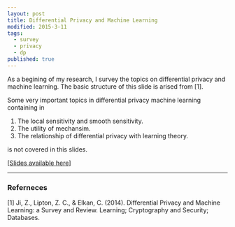 ```yaml
---
layout: post
title: Differential Privacy and Machine Learning
modified: 2015-3-11
tags:
  - survey
  - privacy
  - dp
published: true
---
```


As a begining of my research, I survey the topics on differential privacy and machine learning. The basic structure of this slide is arised from [1].

Some very important topics in differential privacy machine learning containing in 

1. The local sensitivity and smooth sensitivity.
2. The utility of mechansim.
3. The relationship of differential privacy with learning theory.

is not covered in this slides.


[[Slides available here](http://www.cse.ust.hk/~bliuab/files/differential_privacy_machine_learing.pdf)]


----
### Referneces

[1] Ji, Z., Lipton, Z. C., & Elkan, C. (2014). Differential Privacy and Machine Learning: a Survey and Review. Learning; Cryptography and Security; Databases.

